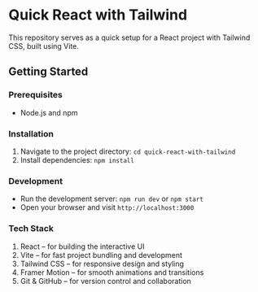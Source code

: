 # Quick React with Tailwind

This repository serves as a quick setup for a React project with Tailwind CSS, built using Vite.

## Getting Started

### Prerequisites
- Node.js and npm

### Installation

1. Navigate to the project directory: `cd quick-react-with-tailwind`
2. Install dependencies: `npm install`

### Development
- Run the development server: `npm run dev` or `npm start`
- Open your browser and visit `http://localhost:3000`

### Tech Stack
1. React – for building the interactive UI
2. Vite – for fast project bundling and development
3. Tailwind CSS – for responsive design and styling
4. Framer Motion – for smooth animations and transitions
5. Git & GitHub – for version control and collaboration




